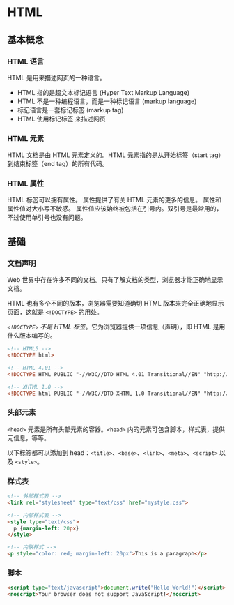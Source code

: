 # HTML


## 基本概念

### HTML 语言

HTML 是用来描述网页的一种语言。
* HTML 指的是超文本标记语言 (Hyper Text Markup Language)
* HTML 不是一种编程语言，而是一种标记语言 (markup language)
* 标记语言是一套标记标签 (markup tag)
* HTML 使用标记标签 来描述网页

### HTML 元素

HTML 文档是由 HTML 元素定义的。HTML 元素指的是从开始标签（start tag）到结束标签（end tag）的所有代码。

### HTML 属性

HTML 标签可以拥有属性。
属性提供了有关 HTML 元素的更多的信息。
属性和属性值对大小写不敏感。
属性值应该始终被包括在引号内。双引号是最常用的，不过使用单引号也没有问题。


## 基础

### 文档声明

Web 世界中存在许多不同的文档。只有了解文档的类型，浏览器才能正确地显示文档。

HTML 也有多个不同的版本，浏览器需要知道确切 HTML 版本来完全正确地显示页面，这就是 `<!DOCTYPE>` 的用处。

*`<!DOCTYPE>` 不是 HTML 标签*。它为浏览器提供一项信息（声明），即 HTML 是用什么版本编写的。

```html
<!-- HTML5 -->
<!DOCTYPE html>

<!-- HTML 4.01 -->
<!DOCTYPE HTML PUBLIC "-//W3C//DTD HTML 4.01 Transitional//EN" "http://www.w3.org/TR/html4/loose.dtd">

<!-- XHTML 1.0 -->
<!DOCTYPE html PUBLIC "-//W3C//DTD XHTML 1.0 Transitional//EN" "http://www.w3.org/TR/xhtml1/DTD/xhtml1-transitional.dtd">
```

### 头部元素

`<head>` 元素是所有头部元素的容器。`<head>` 内的元素可包含脚本，样式表，提供元信息，等等。

以下标签都可以添加到 head：`<title>`、`<base>`、`<link>`、`<meta>`、`<script>` 以及 `<style>`。

### 样式表

```html
<!-- 外部样式表 -->
<link rel="stylesheet" type="text/css" href="mystyle.css">

<!-- 内部样式表 -->
<style type="text/css">
  p {margin-left: 20px}
</style>

<!-- 内联样式 -->
<p style="color: red; margin-left: 20px">This is a paragraph</p>
```

### 脚本

```html
<script type="text/javascript">document.write("Hello World!")</script>
<noscript>Your browser does not support JavaScript!</noscript>
```

